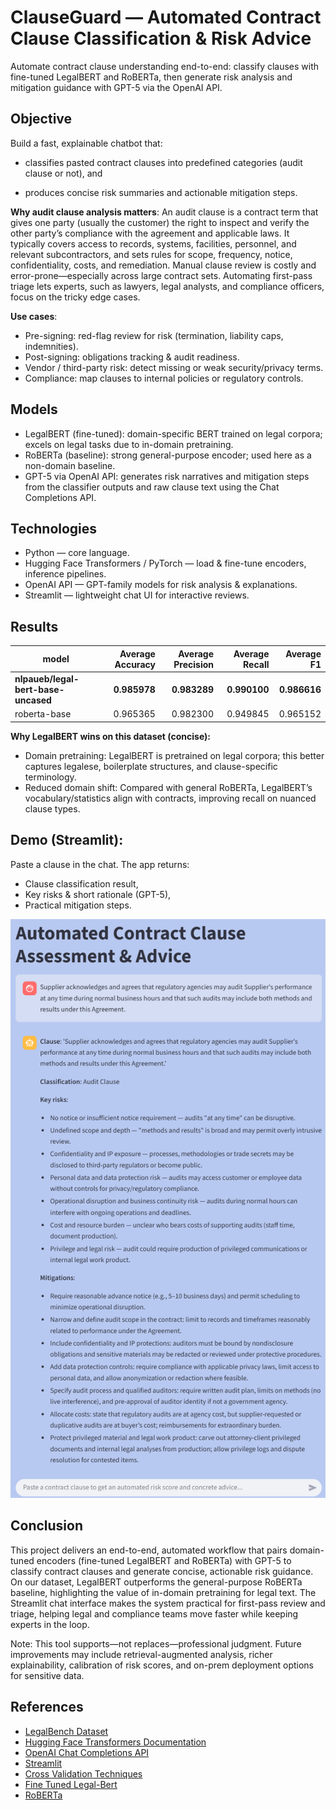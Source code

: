 # ClauseGuard — Automated Contract Clause Classification & Risk Advice


Automate contract clause understanding end-to-end: classify clauses with fine-tuned LegalBERT and RoBERTa, then generate risk analysis and mitigation guidance with GPT-5 via the OpenAI API.

## Objective

Build a fast, explainable chatbot that:

- classifies pasted contract clauses into predefined categories (audit clause or not), and

- produces concise risk summaries and actionable mitigation steps.

**Why audit clause analysis matters**:
An audit clause is a contract term that gives one party (usually the customer) the right to inspect and verify the other party’s compliance with the agreement and applicable laws. It typically covers access to records, systems, facilities, personnel, and relevant subcontractors, and sets rules for scope, frequency, notice, confidentiality, costs, and remediation. Manual clause review is costly and error-prone—especially across large contract sets. Automating first-pass triage lets experts, such as lawyers, legal analysts, and compliance officers, focus on the tricky edge cases.

**Use cases**:
- Pre-signing: red-flag review for risk (termination, liability caps, indemnities).
- Post-signing: obligations tracking & audit readiness.
- Vendor / third-party risk: detect missing or weak security/privacy terms.
- Compliance: map clauses to internal policies or regulatory controls.

## Models
- LegalBERT (fine-tuned): domain-specific BERT trained on legal corpora; excels on legal tasks due to in-domain pretraining. 
- RoBERTa (baseline): strong general-purpose encoder; used here as a non-domain baseline. 
- GPT-5 via OpenAI API: generates risk narratives and mitigation steps from the classifier outputs and raw clause text using the Chat Completions API.

## Technologies
- Python — core language.
- Hugging Face Transformers / PyTorch — load & fine-tune encoders, inference pipelines.
- OpenAI API — GPT-family models for risk analysis & explanations.
- Streamlit — lightweight chat UI for interactive reviews.

## Results

| model                               | Average Accuracy | Average Precision | Average Recall |   Average F1 |
| ----------------------------------- | ---------------: | ----------------: | -------------: | -----------: |
| **nlpaueb/legal-bert-base-uncased** |     **0.985978** |      **0.983289** |   **0.990100** | **0.986616** |
| roberta-base                        |         0.965365 |          0.982300 |       0.949845 |     0.965152 |

**Why LegalBERT wins on this dataset (concise):**
- Domain pretraining: LegalBERT is pretrained on legal corpora; this better captures legalese, boilerplate structures, and clause-specific terminology.
- Reduced domain shift: Compared with general RoBERTa, LegalBERT’s vocabulary/statistics align with contracts, improving recall on nuanced clause types.

## Demo (Streamlit):

Paste a clause in the chat. The app returns:
- Clause classification result,
- Key risks & short rationale (GPT-5),
- Practical mitigation steps.

![Streamlit demo](assets/demo.png)


## Conclusion

This project delivers an end-to-end, automated workflow that pairs domain-tuned encoders (fine-tuned LegalBERT and RoBERTa) with GPT-5 to classify contract clauses and generate concise, actionable risk guidance. On our dataset, LegalBERT outperforms the general-purpose RoBERTa baseline, highlighting the value of in-domain pretraining for legal text. The Streamlit chat interface makes the system practical for first-pass review and triage, helping legal and compliance teams move faster while keeping experts in the loop.

Note: This tool supports—not replaces—professional judgment. Future improvements may include retrieval-augmented analysis, richer explainability, calibration of risk scores, and on-prem deployment options for sensitive data.

## References

- [LegalBench Dataset](https://huggingface.co/datasets/nguha/legalbench)
- [Hugging Face Transformers Documentation](https://huggingface.co/transformers/)
- [OpenAI Chat Completions API](https://platform.openai.com/docs/api-reference/chat/create)
- [Streamlit](https://streamlit.io/)
- [Cross Validation Techniques](https://machinelearningmastery.com/k-fold-cross-validation/)
- [Fine Tuned Legal-Bert](https://huggingface.co/Prakarsha01/fine-tuned-legal-bert-5folds)
- [RoBERTa](https://huggingface.co/docs/transformers/en/model_doc/roberta)